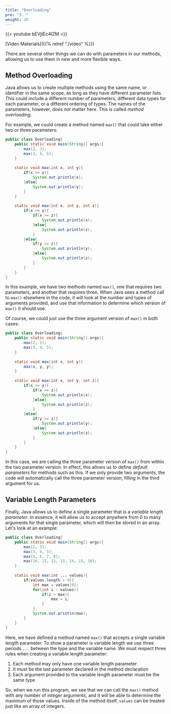 ```yaml
---
title: "Overloading"
pre: "3. "
weight: 30
---
```


{{< youtube bEVjtEc4IZM  >}}

[Video Materials]({{% relref "./video" %}})

There are several other things we can do with parameters in our methods, allowing us to use them in new and more flexible ways.

## Method Overloading

Java allows us to create multiple methods using the same name, or identifier in the same scope, as long as they have different parameter lists. This could include a different number of parameters, different data types for each parameter, or a different ordering of types. The names of the parameters, however, does _not_ matter here. This is called _method overloading_. 

For example, we could create a method named `max()` that could take either two or three parameters:

```java
public class Overloading{
    public static void main(String[] args){
        max(2, 3);
        max(3, 4, 5);
    }
  
    static void max(int x, int y){
        if(x >= y){
            System.out.println(x);
        }else{
            System.out.println(y);
        }
    }
  
    static void max(int x, int y, int z){
        if(x >= y){
            if(x >= z){
                System.out.println(x);
            }else{
                System.out.println(z);
            }
        }else{
            if(y >= z){
                System.out.println(y);
            }else{
                System.out.println(z);
            }
        }
    }
}
```

In this example, we have two methods named `max()`, one that requires two parameters, and another that requires three. When Java sees a method call to `max()` elsewhere in the code, it will look at the number and types of arguments provided, and use that information to determine which version of `max()` it should use.


Of course, we could just use the three argument version of `max()` in both cases:

```java
public class Overloading{
    public static void main(String[] args){
        max(2, 3);
        max(3, 4, 5);
    }
  
    static void max(int x, int y){
        max(x, y, y);
    }
  
    static void max(int x, int y, int z){
        if(x >= y){
            if(x >= z){
                System.out.println(x);
            }else{
                System.out.println(z);
            }
        }else{
            if(y >= z){
                System.out.println(y);
            }else{
                System.out.println(z);
            }
        }
    }
}
```

In this case, we are calling the three parameter version of `max()` from within the two parameter version. In effect, this allows us to define _default parameters_ for methods such as this. If we only provide two arguments, the code will automatically call the three parameter version, filling in the third argument for us. 


## Variable Length Parameters

Finally, Java allows us to define a single parameter that is a _variable length parameter_. In essence, it will allow us to accept anywhere from 0 to many arguments for that single parameter, which will then be stored in an array. Let's look at an example:

```java
public class Overloading{
    public static void main(String[] args){
        max(2, 3);
        max(3, 4, 5);
        max(5, 6, 7, 8);
        max(10, 11, 12, 13, 14, 15, 16);
    }
  
    static void max(int ... values){
        if(values.length > 0){
            int max = values[0];
            for(int i : values){
                if(i > max){
                    max = i;
                }
            }
            System.out.println(max);
        }
    }
}
```

Here, we have defined a method named `max()` that accepts a single variable length parameter. To show a parameter is variable length we use three periods `...` between the type and the variable name. We must respect three rules when creating a variable length parameter:

1. Each method may only have one variable length parameter
2. It must be the last parameter declared in the method declaration
3. Each argument provided to the variable length parameter must be the same type

So, when we run this program, we see that we can call the `max()` method with any number of integer arguments, and it will be able to determine the maximum of those values. Inside of the method itself, `values` can be treated just like an array of integers. 